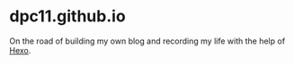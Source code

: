 # dpc11.github.io
On the road of building my own blog and recording my life with the help of [Hexo](https://hexo.io/).
